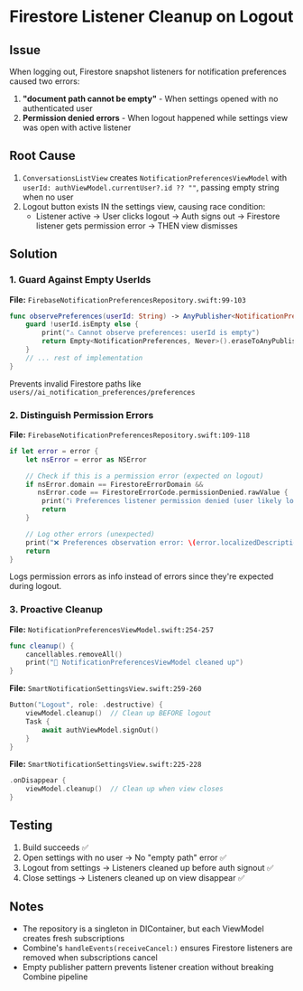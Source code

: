 # Firestore Listener Cleanup on Logout

## Issue
When logging out, Firestore snapshot listeners for notification preferences caused two errors:
1. **"document path cannot be empty"** - When settings opened with no authenticated user
2. **Permission denied errors** - When logout happened while settings view was open with active listener

## Root Cause
1. `ConversationsListView` creates `NotificationPreferencesViewModel` with `userId: authViewModel.currentUser?.id ?? ""`, passing empty string when no user
2. Logout button exists IN the settings view, causing race condition:
   - Listener active → User clicks logout → Auth signs out → Firestore listener gets permission error → THEN view dismisses

## Solution

### 1. Guard Against Empty UserIds
**File:** `FirebaseNotificationPreferencesRepository.swift:99-103`

```swift
func observePreferences(userId: String) -> AnyPublisher<NotificationPreferences, Never> {
    guard !userId.isEmpty else {
        print("⚠️ Cannot observe preferences: userId is empty")
        return Empty<NotificationPreferences, Never>().eraseToAnyPublisher()
    }
    // ... rest of implementation
}
```

Prevents invalid Firestore paths like `users//ai_notification_preferences/preferences`

### 2. Distinguish Permission Errors
**File:** `FirebaseNotificationPreferencesRepository.swift:109-118`

```swift
if let error = error {
    let nsError = error as NSError

    // Check if this is a permission error (expected on logout)
    if nsError.domain == FirestoreErrorDomain &&
       nsError.code == FirestoreErrorCode.permissionDenied.rawValue {
        print("ℹ️ Preferences listener permission denied (user likely logged out)")
        return
    }

    // Log other errors (unexpected)
    print("❌ Preferences observation error: \(error.localizedDescription)")
    return
}
```

Logs permission errors as info instead of errors since they're expected during logout.

### 3. Proactive Cleanup
**File:** `NotificationPreferencesViewModel.swift:254-257`

```swift
func cleanup() {
    cancellables.removeAll()
    print("🧹 NotificationPreferencesViewModel cleaned up")
}
```

**File:** `SmartNotificationSettingsView.swift:259-260`

```swift
Button("Logout", role: .destructive) {
    viewModel.cleanup()  // Clean up BEFORE logout
    Task {
        await authViewModel.signOut()
    }
}
```

**File:** `SmartNotificationSettingsView.swift:225-228`

```swift
.onDisappear {
    viewModel.cleanup()  // Clean up when view closes
}
```

## Testing
1. Build succeeds ✅
2. Open settings with no user → No "empty path" error ✅
3. Logout from settings → Listeners cleaned up before auth signout ✅
4. Close settings → Listeners cleaned up on view disappear ✅

## Notes
- The repository is a singleton in DIContainer, but each ViewModel creates fresh subscriptions
- Combine's `handleEvents(receiveCancel:)` ensures Firestore listeners are removed when subscriptions cancel
- Empty publisher pattern prevents listener creation without breaking Combine pipeline
